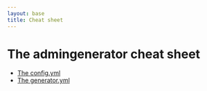 ```yaml
---
layout: base
title: Cheat sheet
---
```


# The admingenerator cheat sheet

* [The config.yml](cheat-sheet/config)
* [The generator.yml](cheat-sheet/generator)
